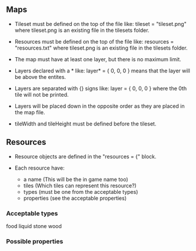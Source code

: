 
## Maps

* Tileset must be defined on the top of the file like:
            tileset = "tileset.png"
  where tileset.png is an existing file in the tilesets folder.

* Resources must be defined on the top of the file like:
            resources = "resources.txt"
  where tileset.png is an existing file in the tilesets folder.

* The map must have at least one layer, but there is no maximum limit.

* Layers declared with a * like:
    layer* = {
        0, 0, 0
    }
    means that the layer will be above the entites.

* Layers are separated with {} signs like:
    layer = {
        0, 0, 0
    }
    where the 0th tile will not be printed.

* Layers will be placed down in the opposite order
  as they are placed in the map file.

* tileWidth and tileHeight must be defined before the tileset.

## Resources

* Resource objects are defined in the 
            "resources = {"
  block.
  
* Each resource have:
    - a name  (This will be the in game name too)
    - tiles  (Which tiles can represent this resource?)
    - types  (must be one from the acceptable types)
    - properties  (see the acceptable properties)

### Acceptable types

food
liquid
stone
wood

### Possible properties


